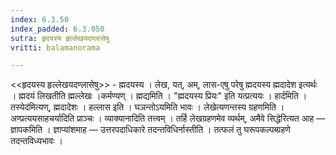```yaml
---
index: 6.3.50
index_padded: 6.3.050
sutra: हृदयस्य हृल्लेखयदण्लासेषु
vritti: balamanorama

---
```

<<हृदयस्य हृल्लेखयदण्लासेषु>> - ह्मदयस्य । लेख, यत्, अम्, लास-एषु परेषु ह्मदयस्य ह्मदादेश इत्यर्थः । ह्मदयं लिखतीति ह्मल्लेखः ।कर्मण्यण् । ह्मद्यमिति । "ह्मदयस्य प्रियः" इति यत्प्रत्ययः । हार्दमिति ।तस्येद॑मित्यण्, ह्मदादेशः । हल्लास इति । घञन्तोऽयमिति भावः । लेखेत्यणन्तस्य ग्रहणमिति । अण्प्रत्ययसाहचर्यादिति प्राञ्चः । व्याक्यानादिति तत्त्वम् । तर्हि लेखग्रहणमेव व्यर्थम्, अमैवे सिद्धेरित्यत आह — ज्ञापकमिति । ज्ञाप्यांशमाह — उत्तरपदाधिकारे तदन्तविधिर्नास्तीति । तत्फलं तु घरूपकल्पब्ग्रहणे तदन्तविध्यभावः । 